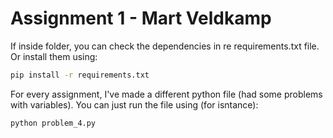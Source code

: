# Assignment 1 - Mart Veldkamp

If inside folder, you can check the dependencies in re requirements.txt file. Or install them using:

```bash
pip install -r requirements.txt
```

For every assignment, I've made a different python file (had some problems with variables). You can just run the file using (for isntance):

```bash
python problem_4.py
```

